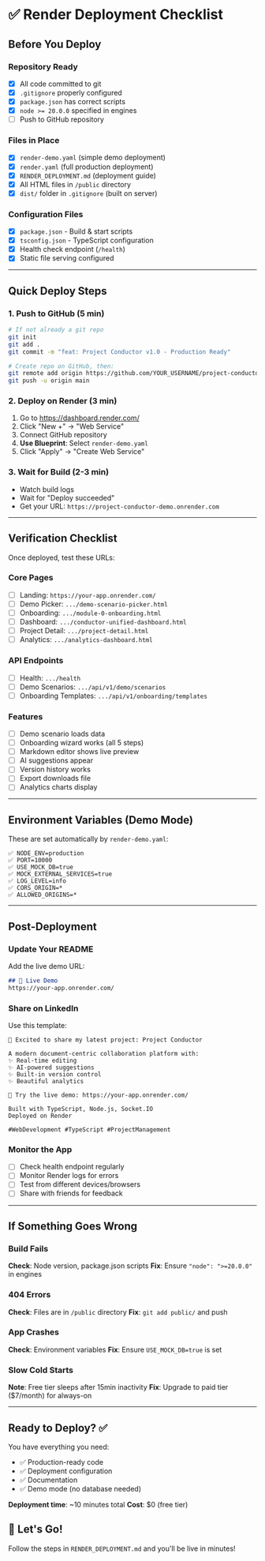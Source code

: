# ✅ Render Deployment Checklist

## Before You Deploy

### Repository Ready
- [x] All code committed to git
- [x] `.gitignore` properly configured
- [x] `package.json` has correct scripts
- [x] `node >= 20.0.0` specified in engines
- [ ] Push to GitHub repository

### Files in Place
- [x] `render-demo.yaml` (simple demo deployment)
- [x] `render.yaml` (full production deployment)
- [x] `RENDER_DEPLOYMENT.md` (deployment guide)
- [x] All HTML files in `/public` directory
- [x] `dist/` folder in `.gitignore` (built on server)

### Configuration Files
- [x] `package.json` - Build & start scripts
- [x] `tsconfig.json` - TypeScript configuration
- [x] Health check endpoint (`/health`)
- [x] Static file serving configured

---

## Quick Deploy Steps

### 1. Push to GitHub (5 min)
```bash
# If not already a git repo
git init
git add .
git commit -m "feat: Project Conductor v1.0 - Production Ready"

# Create repo on GitHub, then:
git remote add origin https://github.com/YOUR_USERNAME/project-conductor.git
git push -u origin main
```

### 2. Deploy on Render (3 min)
1. Go to https://dashboard.render.com/
2. Click "New +" → "Web Service"
3. Connect GitHub repository
4. **Use Blueprint**: Select `render-demo.yaml`
5. Click "Apply" → "Create Web Service"

### 3. Wait for Build (2-3 min)
- Watch build logs
- Wait for "Deploy succeeded"
- Get your URL: `https://project-conductor-demo.onrender.com`

---

## Verification Checklist

Once deployed, test these URLs:

### Core Pages
- [ ] Landing: `https://your-app.onrender.com/`
- [ ] Demo Picker: `.../demo-scenario-picker.html`
- [ ] Onboarding: `.../module-0-onboarding.html`
- [ ] Dashboard: `.../conductor-unified-dashboard.html`
- [ ] Project Detail: `.../project-detail.html`
- [ ] Analytics: `.../analytics-dashboard.html`

### API Endpoints
- [ ] Health: `.../health`
- [ ] Demo Scenarios: `.../api/v1/demo/scenarios`
- [ ] Onboarding Templates: `.../api/v1/onboarding/templates`

### Features
- [ ] Demo scenario loads data
- [ ] Onboarding wizard works (all 5 steps)
- [ ] Markdown editor shows live preview
- [ ] AI suggestions appear
- [ ] Version history works
- [ ] Export downloads file
- [ ] Analytics charts display

---

## Environment Variables (Demo Mode)

These are set automatically by `render-demo.yaml`:

```
✅ NODE_ENV=production
✅ PORT=10000
✅ USE_MOCK_DB=true
✅ MOCK_EXTERNAL_SERVICES=true
✅ LOG_LEVEL=info
✅ CORS_ORIGIN=*
✅ ALLOWED_ORIGINS=*
```

---

## Post-Deployment

### Update Your README
Add the live demo URL:
```markdown
## 🚀 Live Demo
https://your-app.onrender.com/
```

### Share on LinkedIn
Use this template:
```
🚀 Excited to share my latest project: Project Conductor

A modern document-centric collaboration platform with:
✨ Real-time editing
✨ AI-powered suggestions
✨ Built-in version control
✨ Beautiful analytics

🔗 Try the live demo: https://your-app.onrender.com/

Built with TypeScript, Node.js, Socket.IO
Deployed on Render

#WebDevelopment #TypeScript #ProjectManagement
```

### Monitor the App
- [ ] Check health endpoint regularly
- [ ] Monitor Render logs for errors
- [ ] Test from different devices/browsers
- [ ] Share with friends for feedback

---

## If Something Goes Wrong

### Build Fails
**Check**: Node version, package.json scripts
**Fix**: Ensure `"node": ">=20.0.0"` in engines

### 404 Errors
**Check**: Files are in `/public` directory
**Fix**: `git add public/` and push

### App Crashes
**Check**: Environment variables
**Fix**: Ensure `USE_MOCK_DB=true` is set

### Slow Cold Starts
**Note**: Free tier sleeps after 15min inactivity
**Fix**: Upgrade to paid tier ($7/month) for always-on

---

## Ready to Deploy? ✅

You have everything you need:
- ✅ Production-ready code
- ✅ Deployment configuration
- ✅ Documentation
- ✅ Demo mode (no database needed)

**Deployment time**: ~10 minutes total
**Cost**: $0 (free tier)

## 🚀 Let's Go!

Follow the steps in `RENDER_DEPLOYMENT.md` and you'll be live in minutes!
